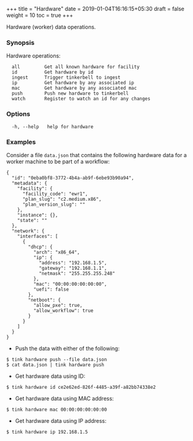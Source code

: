 +++
title = "Hardware"
date = 2019-01-04T16:16:15+05:30
draft = false
weight = 10
toc = true
+++

Hardware (worker) data operations.

### Synopsis

Hardware operations:

```
  all         Get all known hardware for facility
  id          Get hardware by id
  ingest      Trigger tinkerbell to ingest
  ip          Get hardware by any associated ip
  mac         Get hardware by any associated mac
  push        Push new hardware to tinkerbell
  watch       Register to watch an id for any changes
```

### Options

```
  -h, --help   help for hardware
```

### Examples

Consider a file `data.json` that contains the following hardware data for a worker machine to be part of a workflow:

```
{
  "id": "0eba0bf8-3772-4b4a-ab9f-6ebe93b90a94",
  "metadata": {
    "facility": {
      "facility_code": "ewr1",
      "plan_slug": "c2.medium.x86",
      "plan_version_slug": ""
    },
    "instance": {},
    "state": ""
  },
  "network": {
    "interfaces": [
      {
        "dhcp": {
          "arch": "x86_64",
          "ip": {
            "address": "192.168.1.5",
            "gateway": "192.168.1.1",
            "netmask": "255.255.255.248"
          },
          "mac": "00:00:00:00:00:00",
          "uefi": false
        },
        "netboot": {
          "allow_pxe": true,
          "allow_workflow": true
        }
      }
    ]
  }
}
```

- Push the data with either of the following:

```
$ tink hardware push --file data.json
$ cat data.json | tink hardware push
```

- Get hardware data using ID:

```
$ tink hardware id ce2e62ed-826f-4485-a39f-a82bb74338e2
```

- Get hardware data using MAC address:

```
$ tink hardware mac 00:00:00:00:00:00
```

- Get hardware data using IP address:

```
$ tink hardware ip 192.168.1.5
```
